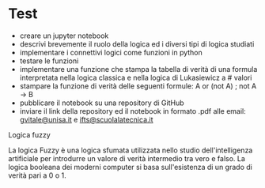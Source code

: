 
# Test

* creare un jupyter notebook
* descrivi brevemente il ruolo della logica ed i diversi tipi di logica studiati
* implementare i connettivi logici come funzioni in python
* testare le funzioni
* implementare una funzione che stampa la tabella di verità di una formula interpretata nella logica classica e nella logica di Lukasiewicz a # valori
* stampare la funzione di verità delle seguenti formule: A or (not A) ; not A -> B
* pubblicare il notebook su una repository di GitHub
* inviare il link della repository ed il notebook in formato .pdf alle email: gvitale@unisa.it e ifts@scuolalatecnica.it


Logica fuzzy

La logica Fuzzy è una logica sfumata utilizzata nello studio dell'intelligenza artificiale per introdurre un valore di verità intermedio tra vero e falso. La logica booleana dei moderni computer si basa sull'esistenza di un grado di verità pari a 0 o 1.
